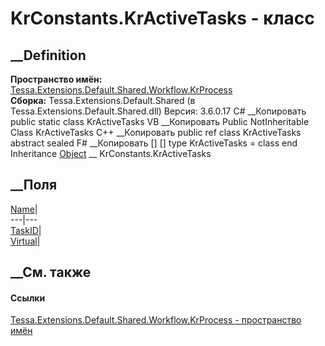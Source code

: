 # KrConstants.KrActiveTasks - класс
##  __Definition
 **Пространство имён:**
[Tessa.Extensions.Default.Shared.Workflow.KrProcess](N_Tessa_Extensions_Default_Shared_Workflow_KrProcess.htm)  
 **Сборка:** Tessa.Extensions.Default.Shared (в
Tessa.Extensions.Default.Shared.dll) Версия: 3.6.0.17
C# __Копировать
     public static class KrActiveTasks
VB __Копировать
     Public NotInheritable Class KrActiveTasks
C++ __Копировать
     public ref class KrActiveTasks abstract sealed
F# __Копировать
     [<AbstractClassAttribute>]
    [<SealedAttribute>]
    type KrActiveTasks = class end
Inheritance
    [Object](https://learn.microsoft.com/dotnet/api/system.object) __ KrConstants.KrActiveTasks
##  __Поля
[Name](F_Tessa_Extensions_Default_Shared_Workflow_KrProcess_KrConstants_KrActiveTasks_Name.htm)|  
---|---  
[TaskID](F_Tessa_Extensions_Default_Shared_Workflow_KrProcess_KrConstants_KrActiveTasks_TaskID.htm)|  
[Virtual](F_Tessa_Extensions_Default_Shared_Workflow_KrProcess_KrConstants_KrActiveTasks_Virtual.htm)|  
## __См. также
#### Ссылки
[Tessa.Extensions.Default.Shared.Workflow.KrProcess - пространство
имён](N_Tessa_Extensions_Default_Shared_Workflow_KrProcess.htm)
